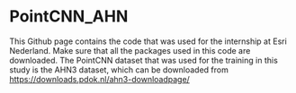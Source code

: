 # PointCNN_AHN

This Github page contains the code that was used for the internship at Esri Nederland. Make sure that all the packages used in this code are downloaded. The PointCNN dataset that was used for the training in this study is the AHN3 dataset, which can be downloaded from https://downloads.pdok.nl/ahn3-downloadpage/ 
